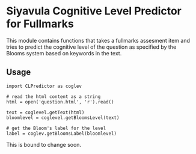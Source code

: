 # Siyavula Cognitive Level Predictor for Fullmarks

This module contains functions that takes a fullmarks assesment item and tries to predict
the cognitive level of the question as specified by the Blooms system based on keywords in the text.


## Usage

    import CLPredictor as coglev
    
    # read the html content as a string
    html = open('question.html', 'r').read()
    
    text = coglevel.getText(html)
    bloomlevel = coglevel.getBloomsLevel(text)
    
    # get the Bloom's label for the level
    label = coglev.getBloomsLabel(bloomlevel)


This is bound to change soon.
